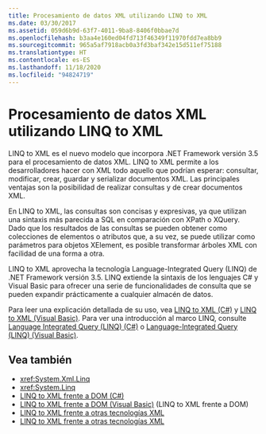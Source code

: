 ```yaml
---
title: Procesamiento de datos XML utilizando LINQ to XML
ms.date: 03/30/2017
ms.assetid: 059d6b9d-63f7-4011-9ba8-8406f0bbae7d
ms.openlocfilehash: b3aa4e160ed04fd713f46349f11970fdd7ea8bb9
ms.sourcegitcommit: 965a5af7918acb0a3fd3baf342e15d511ef75188
ms.translationtype: HT
ms.contentlocale: es-ES
ms.lasthandoff: 11/18/2020
ms.locfileid: "94824719"
---
```

# <a name="process-xml-data-using-linq-to-xml"></a>Procesamiento de datos XML utilizando LINQ to XML
LINQ to XML es el nuevo modelo que incorpora .NET Framework versión 3.5 para el procesamiento de datos XML. LINQ to XML permite a los desarrolladores hacer con XML todo aquello que podrían esperar: consultar, modificar, crear, guardar y serializar documentos XML. Las principales ventajas son la posibilidad de realizar consultas y de crear documentos XML.  
  
 En LINQ to XML, las consultas son concisas y expresivas, ya que utilizan una sintaxis más parecida a SQL en comparación con XPath o XQuery. Dado que los resultados de las consultas se pueden obtener como colecciones de elementos o atributos que, a su vez, se puede utilizar como parámetros para objetos XElement, es posible transformar árboles XML con facilidad de una forma a otra.  
  
 LINQ to XML aprovecha la tecnología Language-Integrated Query (LINQ) de .NET Framework versión  3.5. LINQ extiende la sintaxis de los lenguajes C# y Visual Basic para ofrecer una serie de funcionalidades de consulta que se pueden expandir prácticamente a cualquier almacén de datos.  
  
 Para leer una explicación detallada de su uso, vea [LINQ to XML (C#)](../../linq/linq-xml-overview.md) y [LINQ to XML (Visual Basic)](../../linq/linq-xml-overview.md). Para ver una introducción al marco LINQ, consulte [Language Integrated Query (LINQ) (C#)](../../../csharp/programming-guide/concepts/linq/index.md) o [Language-Integrated Query (LINQ) (Visual Basic)](../../../visual-basic/programming-guide/concepts/linq/index.md).  
  
## <a name="see-also"></a>Vea también

- <xref:System.Xml.Linq>
- <xref:System.Linq>
- [LINQ to XML frente a DOM (C#)](../../linq/linq-xml-vs-dom.md)
- [LINQ to XML frente a DOM (Visual Basic)](../../linq/linq-xml-vs-dom.md) (LINQ to XML frente a DOM)
- [LINQ to XML frente a otras tecnologías XML](../../linq/linq-xml-vs-xml-technologies.md)
- [LINQ to XML frente a otras tecnologías XML](../../linq/linq-xml-vs-xml-technologies.md)
